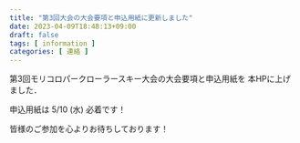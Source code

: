 ```yaml
---
title: "第3回大会の大会要項と申込用紙に更新しました"
date: 2023-04-09T18:48:13+09:00
draft: false
tags: [ information ]
categories: [ 連絡 ]
---
```


第3回モリコロパークローラースキー大会の大会要項と申込用紙を
本HPに上げました．

申込用紙は 5/10 (水) 必着です！

皆様のご参加を心よりお待ちしております！
